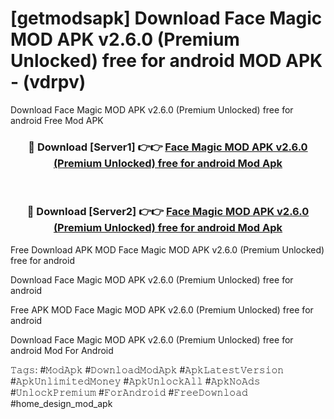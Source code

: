 # [getmodsapk] Download Face Magic MOD APK v2.6.0 (Premium Unlocked) free for android MOD APK - (vdrpv)
Download Face Magic MOD APK v2.6.0 (Premium Unlocked) free for android Free Mod APK

<div align="center">
<h3>🔴 Download [Server1] 👉👉 <a href="https://apk-comot.site?title=Face_Magic_MOD_APK_v2.6.0_(Premium_Unlocked)_free_for_android">Face Magic MOD APK v2.6.0 (Premium Unlocked) free for android Mod Apk</a></h3><br>

<h3>🔴 Download [Server2] 👉👉 <a href="https://apk-comot.site?title=Face_Magic_MOD_APK_v2.6.0_(Premium_Unlocked)_free_for_android">Face Magic MOD APK v2.6.0 (Premium Unlocked) free for android Mod Apk</a></h3>
</div>


Free Download APK MOD Face Magic MOD APK v2.6.0 (Premium Unlocked) free for android

Download Face Magic MOD APK v2.6.0 (Premium Unlocked) free for android 

Free APK MOD Face Magic MOD APK v2.6.0 (Premium Unlocked) free for android 

Download Face Magic MOD APK v2.6.0 (Premium Unlocked) free for android Mod For Android

𝚃𝚊𝚐𝚜: #𝙼𝚘𝚍𝙰𝚙𝚔 #𝙳𝚘𝚠𝚗𝚕𝚘𝚊𝚍𝙼𝚘𝚍𝙰𝚙𝚔 #𝙰𝚙𝚔𝙻𝚊𝚝𝚎𝚜𝚝𝚅𝚎𝚛𝚜𝚒𝚘𝚗 #𝙰𝚙𝚔𝚄𝚗𝚕𝚒𝚖𝚒𝚝𝚎𝚍𝙼𝚘𝚗𝚎𝚢 #𝙰𝚙𝚔𝚄𝚗𝚕𝚘𝚌𝚔𝙰𝚕𝚕 #𝙰𝚙𝚔𝙽𝚘𝙰𝚍𝚜 #𝚄𝚗𝚕𝚘𝚌𝚔𝙿𝚛𝚎𝚖𝚒𝚞𝚖 #𝙵𝚘𝚛𝙰𝚗𝚍𝚛𝚘𝚒𝚍 #𝙵𝚛𝚎𝚎𝙳𝚘𝚠𝚗𝚕𝚘𝚊𝚍 #home_design_mod_apk